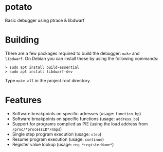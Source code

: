 # potato
Basic debugger using ptrace &amp; libdwarf

# Building
There are a few packages required to build the debugger: `make` and `libdwarf`.
On Debian you can install these by using the following commands:
```shell
> sudo apt install build-essential
> sudo apt install libdwarf-dev
```
Type `make all` in the project root directory.

# Features
- Software breakpoints on specific adresses (usage: `function_bp`)
- Software breakpoints on specific functions (usage: `address_bp`)
- Support for programs compiled as PIE (using the load address from `/proc/*processID*/maps`)
- Single step program execution (usage: `step`)
- Resume program execution (usage: `continue`)
- Register value lookup (usage: `reg *registerName*`)
